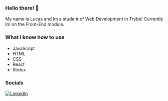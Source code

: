 ### Hello there! 👋
My name is Lucas and Im a student of Web Development in Trybe!
Currently Im on the Front-End module.

### What I know how to use
 - JavaScript
 - HTML
 - CSS
 - React
 - Redux
 
 
### Socials
<a href="https://www.linkedin.com/in/lucasdalbofernandes/"><img alt="LinkedIn" src="https://img.shields.io/badge/LinkedIn-0077B5?style=for-the-badge&logo=linkedin&logoColor=white" /></a>

<!--
**Lucas-Dalbo/Lucas-Dalbo** is a ✨ _special_ ✨ repository because its `README.md` (this file) appears on your GitHub profile.

Here are some ideas to get you started:

- 🔭 I’m currently working on ...
- 🌱 I’m currently learning ...
- 👯 I’m looking to collaborate on ...
- 🤔 I’m looking for help with ...
- 💬 Ask me about ...
- 📫 How to reach me: ...
- 😄 Pronouns: ...
- ⚡ Fun fact: ...
-->
